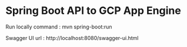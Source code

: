 # Spring Boot API to GCP App Engine


Run locally command : mvn spring-boot:run

Swagger UI url : http://localhost:8080/swagger-ui.html